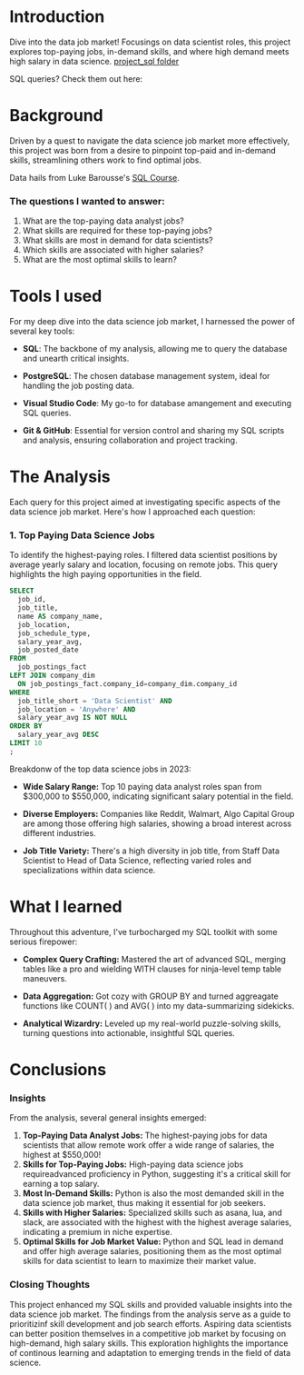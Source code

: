 # Introduction
Dive into the data job market! Focusings on data scientist roles, this project explores top-paying jobs, in-demand skills, and where high demand meets high salary in data science. [project_sql folder](/project_sql/)

SQL queries? Check them out here: 
# Background
Driven by a quest to navigate the data science job market more effectively, this project was born from a desire to pinpoint top-paid and in-demand skills, streamlining others work to find optimal jobs.

Data hails from Luke Barousse's [SQL Course](https://lukebarousse.com/sql).

### The questions I wanted to answer:

1. What are the top-paying data analyst jobs?
2. What skills are required for these top-paying jobs?
3. What skills are most in demand for data scientists?
4. Which skills are associated with higher salaries?
5. What are the most optimal skills to learn?

# Tools I used
For my deep dive into the data science job market, I harnessed the power of several key tools:

- **SQL**: The backbone of my analysis, allowing me to query the database and unearth critical insights.

- **PostgreSQL**: The chosen database management system, ideal for handling the job posting data.

- **Visual Studio Code**: My go-to for database amangement and executing SQL queries.

- **Git & GitHub**: Essential for version control and sharing my SQL scripts and analysis, ensuring collaboration and project tracking.

# The Analysis
Each query for this project aimed at investigating specific aspects of the data science job market. Here's how I approached each question:

### 1. Top Paying Data Science Jobs
To identify the highest-paying roles. I filtered data scientist positions by average yearly salary and location, focusing on remote jobs. This query highlights the high paying opportunities in the field.


```sql
SELECT
  job_id,
  job_title,
  name AS company_name,
  job_location,
  job_schedule_type,
  salary_year_avg,
  job_posted_date
FROM
  job_postings_fact
LEFT JOIN company_dim
  ON job_postings_fact.company_id=company_dim.company_id
WHERE
  job_title_short = 'Data Scientist' AND
  job_location = 'Anywhere' AND
  salary_year_avg IS NOT NULL
ORDER BY
  salary_year_avg DESC
LIMIT 10
;
```
Breakdonw of the top data science jobs in 2023:
- **Wide Salary Range:** Top 10 paying data analyst roles span from $300,000 to $550,000, indicating significant salary potential in the field.

- **Diverse Employers:**
Companies like Reddit, Walmart, Algo Capital Group are among those offering high salaries, showing a broad interest across different industries.

- **Job Title Variety:**
There's a high diversity in job title, from Staff Data Scientist to Head of Data Science, reflecting varied roles and specializations within data science.

# What I learned
Throughout this adventure, I've turbocharged my SQL toolkit with some serious firepower:

- **Complex Query Crafting:** 
Mastered the art of advanced SQL, merging tables like a pro and wielding WITH clauses for ninja-level temp table maneuvers.

- **Data Aggregation:** Got cozy with GROUP BY and turned aggreagate functions like COUNT( ) and AVG( ) into my data-summarizing sidekicks.

- **Analytical Wizardry:** 
Leveled up my real-world puzzle-solving skills, turning questions into actionable, insightful SQL queries.

# Conclusions

### Insights
From the analysis, several general insights emerged:

1. **Top-Paying Data Analyst Jobs:** 
The highest-paying jobs for data scientists that allow remote work offer a wide range of salaries, the highest at $550,000!
2. **Skills for Top-Paying Jobs:** 
High-paying data science jobs requireadvanced proficiency in Python, suggesting it's a critical skill for earning a top salary.
3. **Most In-Demand Skills:** 
Python is also the most demanded skill in the data science job market, thus making it essential for job seekers.
4. **Skills with Higher Salaries:** Specialized skills such as asana, lua, and slack, are associated with the highest with the highest average salaries, indicating a premium in niche expertise.
5. **Optimal Skills for Job Market Value:** Python and SQL lead in demand and offer high average salaries, positioning them as the most optimal skills for data scientist to learn to maximize their market value.

### Closing Thoughts

This project enhanced my SQL skills and provided valuable insights into the data science job market. The findings from the analysis serve as a guide to prioritizinf skill development and job search efforts. Aspiring data scientists can better position themselves in a competitive job market by focusing on high-demand, high salary skills. This exploration highlights the importance of continous learning and adaptation to emerging trends in the field of data science.